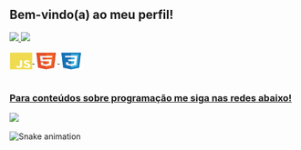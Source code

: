 ## Bem-vindo(a) ao meu perfil! 

<div>
  <a href="https://github.com/kodandodev">
  <img height="180em" src="https://github-readme-stats.vercel.app/api?username=kodandodev&show_icons=true&theme=tokyonight&include_all_commits=true&count_private=true"/>
  <img height="180em" src="https://github-readme-stats.vercel.app/api/top-langs/?username=kodandodev&layout=compact&langs_count=6&theme=tokyonight"/>
</div>
<div style="display: inline_block"><br>
  <img align="center" alt="Js" height="30" width="40" src="https://raw.githubusercontent.com/devicons/devicon/master/icons/javascript/javascript-plain.svg">
  <img align="center" alt="HTML" height="30" width="40" src="https://raw.githubusercontent.com/devicons/devicon/master/icons/html5/html5-original.svg">
  <img align="center" alt="CSS" height="30" width="40" src="https://raw.githubusercontent.com/devicons/devicon/master/icons/css3/css3-original.svg">
</div>
 
 <br>
 
  ### Para conteúdos sobre programação me siga nas redes abaixo!
 
<div>  
  <a href="https://www.linkedin.com/in/tainanaugusto/" target="_blank"><img src="https://img.shields.io/badge/-LinkedIn-%230077B5?style=for-the-badge&logo=linkedin&logoColor=white" target="_blank"></a> 
 
  ![Snake animation](https://github.com/kodandodev/kodandodev/blob/output/github-contribution-grid-snake.svg)

</div>
